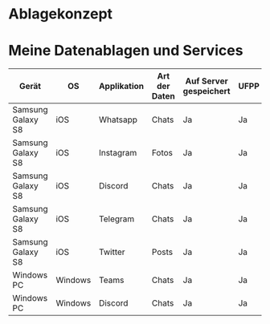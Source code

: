 # Ablagekonzept

# Meine Datenablagen und Services

| Gerät | OS   | Applikation | Art der Daten | Auf Server gespeichert | UFPP | Backup? | Häufigkeit |
| --- |  ---  | --- | --- | --- | --- | --- | --- | 
|Samsung Galaxy S8 | iOS | Whatsapp | Chats | Ja | Ja | Ja | Beim Aufladen | 
|Samsung Galaxy S8 | iOS | Instagram | Fotos | Ja | Ja | Nein | - | 
|Samsung Galaxy S8 | iOS | Discord | Chats | Ja | Ja | Nein | - | 
|Samsung Galaxy S8 | iOS | Telegram | Chats | Ja | Ja | Ja | Beim Aufladen | 
|Samsung Galaxy S8 | iOS | Twitter | Posts | Ja | Ja | Nein | - | 
|Windows PC | Windows | Teams | Chats | Ja | Ja | Nein | - | 
|Windows PC | Windows | Discord | Chats | Ja | Ja | Nein | - | 
